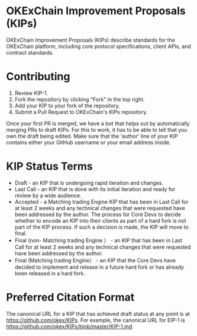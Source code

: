 # OKExChain Improvement Proposals (KIPs)
OKExChain Improvement Proposals (KIPs) describe standards for the OKExChain platform, including core protocol specifications, client APIs, and contract standards.

# Contributing
1.	Review KIP-1.
2.	Fork the repository by clicking "Fork" in the top right.
3.	Add your KIP to your fork of the repository. 
4.	Submit a Pull Request to OKExChain's KIPs repository.

Once your first PR is merged, we have a bot that helps out by automatically merging PRs to draft KIPs. For this to work, it has to be able to tell that you own the draft being edited. Make sure that the 'author' line of your KIP contains either your GitHub username or your email address inside. 

# KIP Status Terms

* Draft - an KIP that is undergoing rapid iteration and changes.
* Last Call - an KIP that is done with its initial iteration and ready for review by a wide audience.
* Accepted - a Matching trading Engine KIP that has been in Last Call for at least 2 weeks and any technical changes that were requested have been addressed by the author. The process for Core Devs to decide whether to encode an KIP into their clients as part of a hard fork is not part of the KIP process. If such a decision is made, the KIP will move to final.
* Final (non-  Matching trading Engine ） - an KIP that has been in Last Call for at least 2 weeks and any technical changes that were requested have been addressed by the author.
* Final (Matching trading Engine） - an KIP that the Core Devs have decided to implement and release in a future hard fork or has already been released in a hard fork.

# Preferred Citation Format
The canonical URL for a KIP that has achieved draft status at any point is at <https://github.com/okex/KIPs>. 
For example, the canonical URL for EIP-1 is <https://github.com/okex/KIPs/blob/master/KIP-1.md>.

